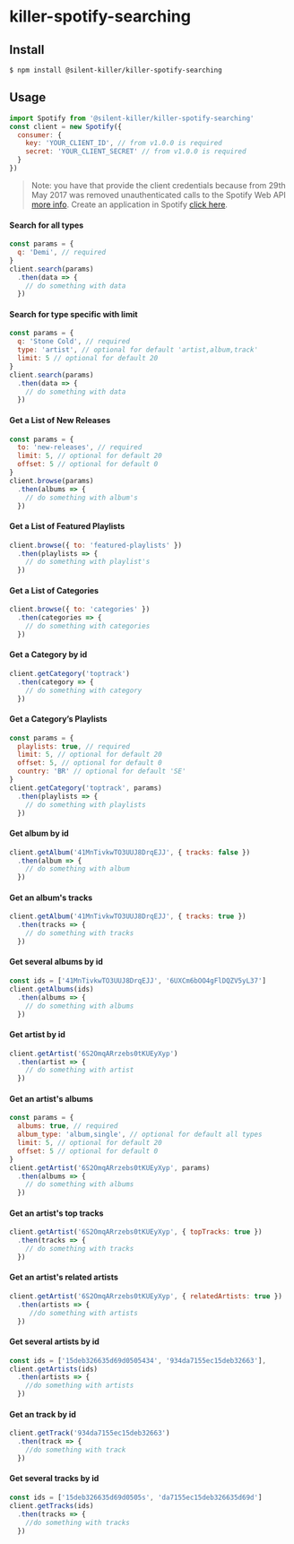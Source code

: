 # killer-spotify-searching

## Install
```
$ npm install @silent-killer/killer-spotify-searching
```
## Usage

```js
import Spotify from '@silent-killer/killer-spotify-searching'
const client = new Spotify({
  consumer: {
    key: 'YOUR_CLIENT_ID', // from v1.0.0 is required
    secret: 'YOUR_CLIENT_SECRET' // from v1.0.0 is required
  }
})
```
> Note: you have that provide the client credentials because from 29th May 2017 was removed unauthenticated calls to the Spotify Web API [more info](https://developer.spotify.com/news-stories/2017/01/27/removing-unauthenticated-calls-to-the-web-api/). Create an application in Spotify [click here](https://developer.spotify.com/my-applications/#!/).

#### Search for all types
```js
const params = {
  q: 'Demi', // required
}
client.search(params)
  .then(data => {
    // do something with data
  })
```
#### Search for type specific with limit
```js
const params = {
  q: 'Stone Cold', // required
  type: 'artist', // optional for default 'artist,album,track'
  limit: 5 // optional for default 20
}
client.search(params)
  .then(data => {
    // do something with data
  })
```

#### Get a List of New Releases
```js
const params = {
  to: 'new-releases', // required
  limit: 5, // optional for default 20
  offset: 5 // optional for default 0
}
client.browse(params)
  .then(albums => {
    // do something with album's
  })
```
#### Get a List of Featured Playlists
```js
client.browse({ to: 'featured-playlists' })
  .then(playlists => {
    // do something with playlist's
  })
```
#### Get a List of Categories
```js
client.browse({ to: 'categories' })
  .then(categories => {
    // do something with categories
  })
```
#### Get a Category by id
```js
client.getCategory('toptrack')
  .then(category => {
    // do something with category
  })
```
#### Get a Category’s Playlists
```js
const params = {
  playlists: true, // required
  limit: 5, // optional for default 20
  offset: 5, // optional for default 0
  country: 'BR' // optional for default 'SE'
}
client.getCategory('toptrack', params)
  .then(playlists => {
    // do something with playlists
  })
```
#### Get album by id
```js
client.getAlbum('41MnTivkwTO3UUJ8DrqEJJ', { tracks: false })
  .then(album => {
    // do something with album
  })
```
#### Get an album's tracks
```js
client.getAlbum('41MnTivkwTO3UUJ8DrqEJJ', { tracks: true })
  .then(tracks => {
    // do something with tracks
  })
```

#### Get several albums by id
```js
const ids = ['41MnTivkwTO3UUJ8DrqEJJ', '6UXCm6bOO4gFlDQZV5yL37']
client.getAlbums(ids)
  .then(albums => {
    // do something with albums
  })
```

#### Get artist by id
```js
client.getArtist('6S2OmqARrzebs0tKUEyXyp')
  .then(artist => {
    // do something with artist
  })
```

#### Get an artist's albums
```js
const params = {
  albums: true, // required
  album_type: 'album,single', // optional for default all types
  limit: 5, // optional for default 20
  offset: 5 // optional for default 0
}
client.getArtist('6S2OmqARrzebs0tKUEyXyp', params)
  .then(albums => {
    // do something with albums
  })
```

#### Get an artist's top tracks
```js
client.getArtist('6S2OmqARrzebs0tKUEyXyp', { topTracks: true })
  .then(tracks => {
    // do something with tracks
  })
```

#### Get an artist's related artists
```js
client.getArtist('6S2OmqARrzebs0tKUEyXyp', { relatedArtists: true })
  .then(artists => {
     //do something with artists
  })
```

#### Get several artists by id
```js
const ids = ['15deb326635d69d0505434', '934da7155ec15deb32663'],
client.getArtists(ids)
  .then(artists => {
    //do something with artists
  })
```

#### Get an track by id
```js
client.getTrack('934da7155ec15deb32663')
  .then(track => {
    //do something with track
  })
```

#### Get several tracks by id
```js
const ids = ['15deb326635d69d0505s', 'da7155ec15deb326635d69d']
client.getTracks(ids)
  .then(tracks => {
    //do something with tracks
  })
```
